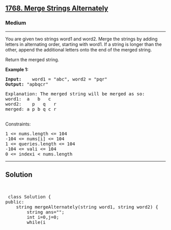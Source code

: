 
<h2><a href="https://leetcode.com/problems/merge-strings-alternately/description/">1768. Merge Strings Alternately</a></h2>
<h3>Medium</h3>
<hr>
<div><p>
You are given two strings word1 and word2. Merge the strings by adding letters in alternating order, starting with word1. If a string is longer than the other, append the additional letters onto the end of the merged string.

Return the merged string.
</p>


<p><strong>Example 1:</strong></p>
<pre><strong>Input:</strong>    word1 = "abc", word2 = "pqr"
<strong>Output:</strong> "apbqcr"
</pre>
<pre>
Explanation: The merged string will be merged as so:
word1:  a   b   c
word2:    p   q   r
merged: a p b q c r
  </pre>
 

Constraints:
<pre>
1 <= nums.length <= 104
-104 <= nums[i] <= 104
1 <= queries.length <= 104
-104 <= vali <= 104
0 <= indexi < nums.length
</pre>
<hr>
 <h2><strong><b>Solution</b></strong></h2>
 <br>
 <pre>
 class Solution {
public:
    string mergeAlternately(string word1, string word2) {
        string ans="";
        int i=0,j=0;
        while(i<word1.size() && j<word2.size())
        {
            ans+=word1[i++];
            ans+=word2[j++];
        }
        while(i<word1.size()) ans+=word1[i++];
        while(j<word2.size()) ans+=word2[j++];
        return ans;
    }
};
 </pre>

